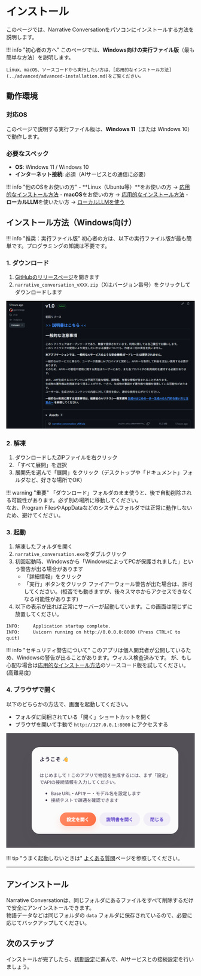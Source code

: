 # インストール

このページでは、Narrative Conversationをパソコンにインストールする方法を説明します。

!!! info "初心者の方へ"
    このページでは、**Windows向けの実行ファイル版**（最も簡単な方法）を説明します。
    
    Linux、macOS、ソースコードから実行したい方は、[応用的なインストール方法](../advanced/advanced-installation.md)をご覧ください。

## 動作環境

### 対応OS

このページで説明する実行ファイル版は、**Windows 11**（または Windows 10）で動作します。

### 必要なスペック

- **OS**: Windows 11 / Windows 10
- **インターネット接続**: 必須（AIサービスとの通信に必要）

!!! info "他のOSをお使いの方"
    - **Linux（Ubuntu等）**をお使いの方 → [応用的なインストール方法](../advanced/advanced-installation.md)
    - **macOS**をお使いの方 → [応用的なインストール方法](../advanced/advanced-installation.md)
    - **ローカルLLM**を使いたい方 → [ローカルLLMを使う](../advanced/local-llm.md)

## インストール方法（Windows向け）

!!! info "推奨：実行ファイル版"
    初心者の方は、以下の実行ファイル版が最も簡単です。プログラミングの知識は不要です。

### 1. ダウンロード

1. [GitHubのリリースページ](https://github.com/gpsnmeajp/NarrativeConversation/releases/)を開きます
2. `narrative_conversation_vXXX.zip`（Xはバージョン番号）をクリックしてダウンロードします

![alt text](image-7.png)

### 2. 解凍

1. ダウンロードしたZIPファイルを右クリック
2. 「すべて展開」を選択
3. 展開先を選んで「展開」をクリック（デスクトップや「ドキュメント」フォルダなど、好きな場所でOK）

!!! warning "重要"
    「ダウンロード」フォルダのまま使うと、後で自動削除される可能性があります。必ず別の場所に移動してください。  
    なお、Program FilesやAppDataなどのシステムフォルダでは正常に動作しないため、避けてください。


### 3. 起動

1. 解凍したフォルダを開く
2. `narrative_conversation.exe`をダブルクリック
3. 初回起動時、Windowsから「WindowsによってPCが保護されました」という警告が出る場合があります
   - 「詳細情報」をクリック
   - 「実行」ボタンをクリック
   ファイアーウォール警告が出た場合は、許可してください。(拒否でも動きますが、後々スマホからアクセスできなくなる可能性があります)
4. 以下の表示が出れば正常にサーバーが起動しています。この画面は閉じずに放置してください。

```
INFO:     Application startup complete.
INFO:     Uvicorn running on http://0.0.0.0:8000 (Press CTRL+C to quit)
```

!!! info "セキュリティ警告について"
    このアプリは個人開発者が公開しているため、Windowsの警告が出ることがあります。ウィルス検査済みです。
    が、もし心配な場合は[応用的なインストール方法](../advanced/advanced-installation.md)のソースコード版を試してください。(高難易度)

### 4. ブラウザで開く

以下のどちらかの方法で、画面を起動してください。

+ フォルダに同梱されている「開く」ショートカットを開く
+ ブラウザを開いて手動で `http://127.0.0.1:8000` にアクセスする

![alt text](image.png)

!!! tip "うまく起動しないときは"
    [よくある質問](../troubleshooting/faq.md)ページを参照してください。

---

## アンインストール

Narrative Conversationは、同じフォルダにあるファイルをすべて削除するだけで安全にアンインストールできます。  
物語データなどは同じフォルダの `data` フォルダに保存されているので、必要に応じてバックアップしてください。

## 次のステップ

インストールが完了したら、[初期設定](initial-setup.md)に進んで、AIサービスとの接続設定を行いましょう。
